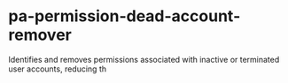 # pa-permission-dead-account-remover
Identifies and removes permissions associated with inactive or terminated user accounts, reducing th
